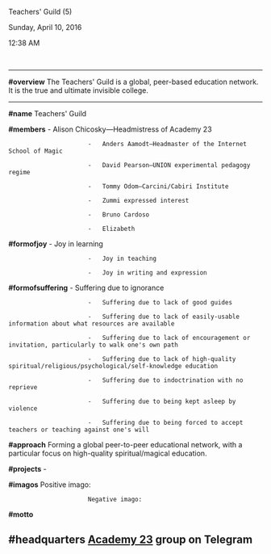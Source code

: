 Teachers' Guild (5)

Sunday, April 10, 2016

12:38 AM

 

  -------------------------------------------------------------------------------------------------------------------------------------------------
  **\#overview**          The Teachers' Guild is a global, peer-based education network. It is the true and ultimate invisible college.
  ----------------------- -------------------------------------------------------------------------------------------------------------------------
  **\#name**              Teachers' Guild

  **\#members**           -   Alison Chicosky—Headmistress of Academy 23
                          
                          -   Anders Aamodt—Headmaster of the Internet School of Magic
                          
                          -   David Pearson—UNION experimental pedagogy regime
                          
                          -   Tommy Odom—Carcini/Cabiri Institute
                          
                          -   Zummi expressed interest
                          
                          -   Bruno Cardoso
                          
                          -   Elizabeth
                          

  **\#formofjoy**         -   Joy in learning
                          
                          -   Joy in teaching
                          
                          -   Joy in writing and expression
                          

  **\#formofsuffering**   -   Suffering due to ignorance
                          
                          -   Suffering due to lack of good guides
                          
                          -   Suffering due to lack of easily-usable information about what resources are available
                          
                          -   Suffering due to lack of encouragement or invitation, particularly to walk one's own path
                          
                          -   Suffering due to lack of high-quality spiritual/religious/psychological/self-knowledge education
                          
                          -   Suffering due to indoctrination with no reprieve
                          
                          -   Suffering due to being kept asleep by violence
                          
                          -   Suffering due to being forced to accept teachers or teaching against one's will
                          

  **\#approach**          Forming a global peer-to-peer educational network, with a particular focus on high-quality spiritual/magical education.

  **\#projects**          -    
                          

  **\#imagos**            Positive imago:
                          
                          Negative imago:

  **\#motto**              

  **\#headquarters**      [Academy 23](https://telegram.me/joinchat/BoIPRwE8DAYp4SqqN0KY1Q) group on Telegram
  -------------------------------------------------------------------------------------------------------------------------------------------------

 

